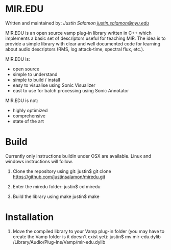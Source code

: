 MIR.EDU
=======

Written and maintained by: *Justin Salamon <justin.salamon@nyu.edu>*

MIR.EDU is an open source vamp plug-in library written in C++ which implements a basic set of 
descriptors useful for teaching MIR. The idea is to provide a simple library with clear and well 
documented code for learning about audio descriptors (RMS, log attack-time, spectral flux, etc.).

MIR.EDU is:
- open source
- simple to understand
- simple to build / install
- easy to visualise using Sonic Visualizer
- east to use for batch processing using Sonic Annotator

MIR.EDU is not:
- highly optimized
- comprehensive
- state of the art

Build
=====

Currently only instructions buildin under OSX are available. Linux and windows instructions will follow.

1. Clone the repository using git:
justin$ git clone https://github.com/justinsalamon/miredu.git

2. Enter the miredu folder:
justin$ cd miredu

3. Build the library using make
justin$ make


Installation
============

1. Move the compiled library to your Vamp plug-in folder (you may have to create the Vamp folder is it doesn't exist yet):
justin$ mv mir-edu.dylib /Library/Audio/Plug-Ins/Vamp/mir-edu.dylib